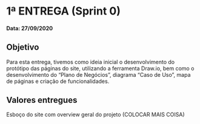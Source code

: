 # 1ª ENTREGA (Sprint 0)

#### Data: 27/09/2020

## Objetivo
Para esta entrega, tivemos como ideia inicial o desenvolvimento do protótipo das páginas do site, utilizando a ferramenta Draw.io, bem como o desenvolvimento do “Plano de Negócios”, diagrama “Caso de Uso”, mapa de páginas e criação de funcionalidades. 

## Valores entregues 
Esboço do site com overview geral do projeto 
(COLOCAR MAIS COISA)
